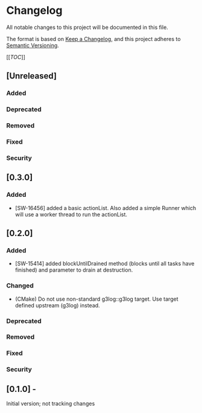 # Changelog
All notable changes to this project will be documented in this file.

The format is based on [Keep a Changelog](https://keepachangelog.com/en/1.0.0/),
and this project adheres to [Semantic Versioning](https://semver.org/spec/v2.0.0.html).

[[_TOC_]]
## [Unreleased]
### Added
### Deprecated
### Removed
### Fixed
### Security
## [0.3.0]
### Added
- [SW-16456] added a basic actionList. Also added a simple Runner which will use a worker thread to run the actionList.

## [0.2.0]
### Added
- [SW-15414] added blockUntilDrained method (blocks until all tasks have finished) and parameter to drain at destruction.
### Changed
- (CMake) Do not use non-standard g3log::g3log target. Use target defined upstream (g3log) instead.
### Deprecated
### Removed
### Fixed
### Security


## [0.1.0] - 
Initial version; not tracking changes


